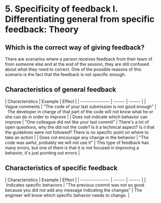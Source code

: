 # 5. Specificity of feedback I. Differentiating general from specific feedback: Theory

## Which is the correct way of giving feedback?

There are scenarios where a person receives feedback from their team of from someone else and at the end of the session, they are still confused about what they need to correct. One of the possible reasons of this scenario is the fact that the feedback is not specific enough.

## Characteristics of general feedback

| Characteristics | Example | Effect |
| --------------- | ------  | ------ |
| Vague comments  | "The code of your last submission is not good enough"       |  The developer in charge of that part of the code will not know what he or she can do in order to improve  |
| Does not indicate which behavior can improve | "One colleague did not like your last commit" | There's a lot of open questions, why the did not the code? Is it a technical aspect? Is ii that the guidelines were not followed? There is no specific point on where to take an action |
| Does not encourage any change in the behavior | "The code was awful, probably we will not use it" | This type of feedback has many errors, but one of them is that it is not focused in improving a behavior, it's just pointing out errors |

## Characteristics of specific feedback

| Characteristics | Example | Effect |
| --------------- | ------  | ------ |
| Indicates specific behaviors | "The previous commit was not so good because you did not add any message indicating the changes" | The engineer will know which specific behavior needs to change. |
